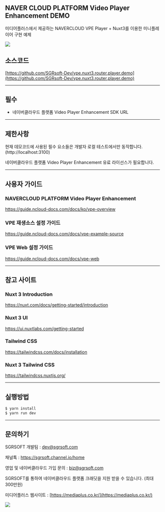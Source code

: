 ## NAVER CLOUD PLATFORM Video Player Enhancement DEMO

미디어플러스에서 제공하는 NAVERCLOUD VPE Player + Nuxt3를 이용한 미니플레이어 구현 예제

![](https://nnbkegvqsbcu5297614.cdn.ntruss.com/profile/202309/43ff750a31628b11492b2f08353a7f2a.gif)



## 소스코드
[https://github.com/SGRsoft-Dev/vpe.nuxt3.router.player.demo](https://github.com/SGRsoft-Dev/vpe.nuxt3.router.player.demo)


*** 


## 필수
- 네이버클라우드 플랫폼 Video Player Enhancement SDK URL

***

## 제한사항

현재 데모코드에 사용된 필수 요소들은 개발자 로컬 테스트에서만 동작합니다. (http://localhost:3100)

네이버클라우드 플랫폼 Video Player Enhancement 유료 라이선스가 필요합니다.
***


## 사용자 가이드
### NAVERCLOUD PLATFORM Video Player Enhancement
https://guide.ncloud-docs.com/docs/ko/vpe-overview

### VPE 재생소스 설정 가이드
https://guide.ncloud-docs.com/docs/vpe-example-source

### VPE Web 설정 가이드
https://guide.ncloud-docs.com/docs/vpe-web

***



## 참고 사이트
### Nuxt 3 Introduction

https://nuxt.com/docs/getting-started/introduction

### Nuxt 3 UI

https://ui.nuxtlabs.com/getting-started

### Tailwind CSS
https://tailwindcss.com/docs/installation

### Nuxt 3 Tailwind CSS
https://tailwindcss.nuxtjs.org/

***

## 실행방법

```bash
$ yarn install
$ yarn run dev
```


***


## 문의하기


SGRSOFT 개발팀  : dev@sgrsoft.com

채널톡 : https://sgrsoft.channel.io/home

영업 및 네이버클라우드 가입 문의 : biz@sgrsoft.com

SGRSOFT를 통하여 네이버클라우드 플랫폼 크래딧을 지원 받을 수 있습니다. (최대 300만원)


미디어플러스 웹사이트 :
[https://mediaplus.co.kr/](https://mediaplus.co.kr/)

![](https://nnbkegvqsbcu5297614.cdn.ntruss.com/profile/202308/851b6ea05f1fcc1cb827d841ca32346d.png)


